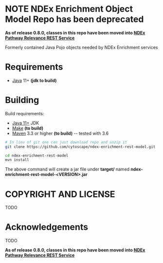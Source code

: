 
[jetty]: http://eclipse.org/jetty/
[maven]: http://maven.apache.org/
[java]: https://www.oracle.com/java/index.html
[git]: https://git-scm.com/

[make]: https://www.gnu.org/software/make



NOTE NDEx Enrichment Object Model Repo has been deprecated
============================================================

**As of release 0.8.0, classes in this repo have been moved into 
[NDEx Pathway Relevance REST Service](https://github.com/cytoscape/ndex-enrichment-rest)**


Formerly contained Java Pojo objects needed by NDEx Enrichment services



Requirements
============

* [Java][java] 11+ **(jdk to build)**


Building  
========

Build requirements:

* [Java 11+][java] JDK
* [Make][make] **(to build)**
* [Maven][maven] 3.3 or higher **(to build)** -- tested with 3.6


```Bash
# In lieu of git one can just download repo and unzip it
git clone https://github.com/cytoscape/ndex-enrichment-rest-model.git

cd ndex-enrichment-rest-model
mvn install

```

The above command will create a jar file under **target/** named 
**ndex-enrichment-rest-model-\<VERSION\>.jar** 




COPYRIGHT AND LICENSE
=====================

TODO

Acknowledgements
================

TODO

**As of release 0.8.0, classes in this repo have been moved into 
[NDEx Pathway Relevance REST Service](https://github.com/cytoscape/ndex-enrichment-rest)**
